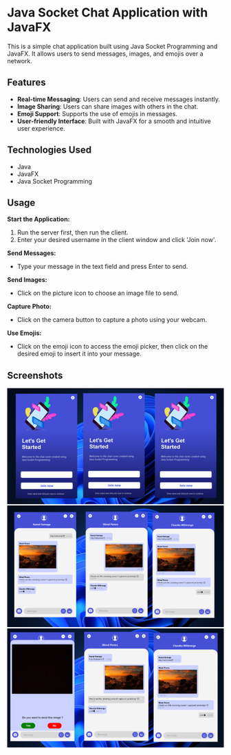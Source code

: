

# Java Socket Chat Application with JavaFX

This is a simple chat application built using Java Socket Programming and JavaFX. It allows users to send messages, images, and emojis over a network.

## Features

- **Real-time Messaging**: Users can send and receive messages instantly.
- **Image Sharing**: Users can share images with others in the chat.
- **Emoji Support**: Supports the use of emojis in messages.
- **User-friendly Interface**: Built with JavaFX for a smooth and intuitive user experience.

## Technologies Used

- Java
- JavaFX
- Java Socket Programming


## Usage

**Start the Application:**

1. Run the server first, then run the client.
2. Enter your desired username in the client window and click 'Join now'.

**Send Messages:**

- Type your message in the text field and press Enter to send.

**Send Images:**

- Click on the picture icon  to choose an image file to send.

**Capture Photo:**

- Click on the camera button to capture a photo using your webcam.

**Use Emojis:**

- Click on the emoji icon to access the emoji picker, then click on the desired emoji to insert it into your message.

## Screenshots

![Screenshot 1](screenshots/Screenshot%202024-02-21%20232701.png)
![Screenshot 2](screenshots/Screenshot%202024-02-21%20233219.png)
![Screenshot 3](screenshots/Screenshot%202024-02-21%20233244.png)
